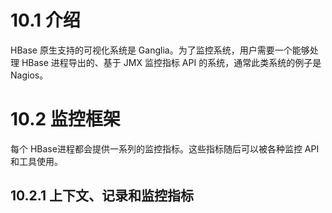 # 10.1 介绍

HBase 原生支持的可视化系统是 Ganglia。为了监控系统，用户需要一个能够处理 HBase 进程导出的、基于 JMX 监控指标 API 的系统，通常此类系统的例子是 Nagios。

# 10.2 监控框架

每个 HBase进程都会提供一系列的监控指标。这些指标随后可以被各种监控 API 和工具使用。

## 10.2.1 上下文、记录和监控指标



